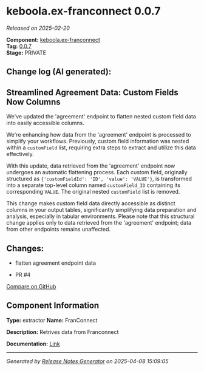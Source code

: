 #  keboola.ex-franconnect 0.0.7

_Released on 2025-02-20_

**Component:** [keboola.ex-franconnect](https://github.com/keboola/component-franconnect)  
**Tag:** [0.0.7](https://github.com/keboola/component-franconnect/releases/tag/0.0.7)  
**Stage:** PRIVATE


## Change log (AI generated):
## Streamlined Agreement Data: Custom Fields Now Columns
We've updated the 'agreement' endpoint to flatten nested custom field data into easily accessible columns.

We're enhancing how data from the 'agreement' endpoint is processed to simplify your workflows. Previously, custom field information was nested within a `customField` list, requiring extra steps to extract and utilize this data effectively.

With this update, data retrieved from the 'agreement' endpoint now undergoes an automatic flattening process. Each custom field, originally structured as `{'customFieldId': 'ID', 'value': 'VALUE'}`, is transformed into a separate top-level column named `customField_ID` containing its corresponding `VALUE`. The original nested `customField` list is removed.

This change makes custom field data directly accessible as distinct columns in your output tables, significantly simplifying data preparation and analysis, especially in tabular environments. Please note that this structural change applies only to data retrieved from the 'agreement' endpoint; data from other endpoints remains unaffected.



## Changes:



- flatten agreement endpoint data 




- PR #4 



[Compare on GitHub](https://github.com/keboola/component-franconnect/compare/0.0.6...0.0.7)



## Component Information
**Type:** extractor
**Name:** FranConnect

**Description:** Retrives data from Franconnect


**Documentation:** [Link](https://github.com/keboola/component-franconnect/blob/master/README.md)



---
_Generated by [Release Notes Generator](https://github.com/keboola/release-notes-generator)
on 2025-04-08 15:09:05_